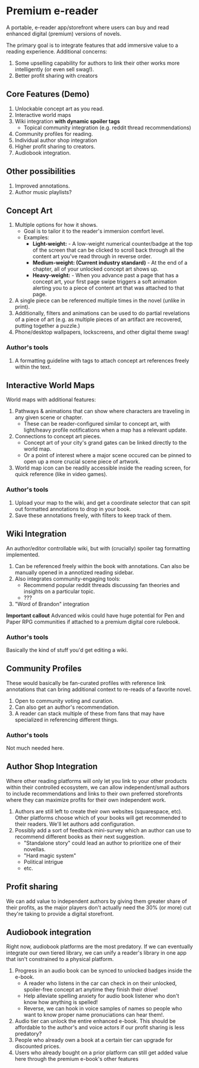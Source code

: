 # Premium e-reader
A portable, e-reader app/storefront where users can buy and read enhanced digital (premium) versions of novels. 

The primary goal is to integrate features that add immersive value to a reading experience. 
Additional concerns:
1. Some upselling capability for authors to link their other works more intelligently (or even sell swag!).
2. Better profit sharing with creators

## Core Features (Demo)
1. Unlockable concept art as you read.
2. Interactive world maps
3. Wiki integration **with dynamic spoiler tags**
    * Topical community integration (e.g. reddit thread recommendations)
4. Community profiles for reading.
5. Individual author shop integration
6. Higher profit sharing to creators.
7. Audiobook integration.

## Other possibilities
1. Improved annotations.
2. Author music playlists?

## Concept Art
1. Multiple options for how it shows.
    * Goal is to tailor it to the reader's immersion comfort level.
    * Examples:
        * **Light-weight:** - A low-weight numerical counter/badge at the top of the screen that can be clicked to scroll back through all the content art you've read through in reverse order.
        * **Medium-weight: (Current industry standard)** - At the end of a chapter, all of your unlocked concept art shows up.
        * **Heavy-weight:** - When you advance past a page that has a concept art, your first page swipe triggers a soft animation alerting you to a piece of content art that was attached to that page.
2. A single piece can be referenced multiple times in the novel (unlike in print).
3. Additionally, filters and animations can be used to do partial revelations of a piece of art (e.g. as multiple pieces of an artifact are recovered, putting together a puzzle.)
4. Phone/desktop wallpapers, lockscreens, and other digital theme swag!

### Author's tools
1. A formatting guideline with tags to attach concept art references freely within the text.

## Interactive World Maps
World maps with additional features:
1. Pathways & animations that can show where characters are traveling in any given scene or chapter.
    * These can be reader-configured similar to concept art, with light/heavy profile notifications when a map has a relevant update.
2. Connections to concept art pieces.
    * Concept art of your city's grand gates can be linked directly to the world map.
    * Or a point of interest where a major scene occured can be pinned to open up a more crucial scene piece of artwork.
3. World map icon can be readily accessible inside the reading screen, for quick reference (like in video games).

### Author's tools
1. Upload your map to the wiki, and get a coordinate selector that can spit out formatted annotations to drop in your book.
2. Save these annotations freely, with filters to keep track of them.

## Wiki Integration
An author/editor controllable wiki, but with (crucially) spoiler tag formatting implemented.

1. Can be referenced freely within the book with annotations. Can also be manually opened in a annotized reading sidebar.
2. Also integrates community-engaging tools:
    * Recommend popular reddit threads discussing fan theories and insights on a particular topic.
    * ???
3. "Word of Brandon" integration

**Important callout**
Advanced wikis could have huge potential for Pen and Paper RPG communities if attached to a premium digital core rulebook.

### Author's tools
Basically the kind of stuff you'd get editing a wiki.

## Community Profiles
These would basically be fan-curated profiles with reference link annotations that can bring additional context to re-reads of a favorite novel.

1. Open to community voting and curation.
2. Can also get an author's recommendation.
3. A reader can stack multiple of these from fans that may have specialized in referencing different things.

### Author's tools
Not much needed here.

## Author Shop Integration
Where other reading platforms will only let you link to your other products within their controlled ecosystem, we can allow independent/small authors to include recommendations and links to their own preferred storefronts where they can maximize profits for their own independent work.

1. Authors are still left to create their own websites (squarespace, etc). Other platforms choose which of your books will get recommended to their readers. We'll let authors add configuration.
2. Possibly add a sort of feedback mini-survey which an author can use to recommend different books as their next suggestion.
    * "Standalone story" could lead an author to prioritize one of their novellas.
    * "Hard magic system"
    * Political intrigue
    * etc.

## Profit sharing
We can add value to independent authors by giving them greater share of their profits, as the major players don't actually need the 30% (or more) cut they're taking to provide a digital storefront.

## Audiobook integration
Right now, audiobook platforms are the most predatory. If we can eventually integrate our own tiered library, we can unify a reader's library in one app that isn't constrained to a physical platform.

1. Progress in an audio book can be synced to unlocked badges inside the e-book.
    * A reader who listens in the car can check in on their unlocked, spoiler-free concept art anytime they finish their drive!
    * Help alleviate spelling anxiety for audio book listener who don't know how anything is spelled!
    * Reverse, we can hook in voice samples of names so people who want to know proper name pronuciations can hear them!.
2. Audio tier can unlock the entire enhanced e-book. This should be affordable to the author's and voice actors if our profit sharing is less predatory?
2. People who already own a book at a certain tier can upgrade for discounted prices.
3. Users who already bought on a prior platform can still get added value here through the premium e-book's other features